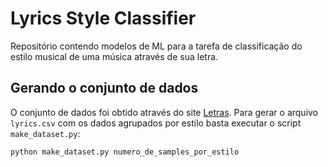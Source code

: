 # Lyrics Style Classifier

Repositório contendo modelos de ML para a tarefa de classificação do estilo musical de uma música através de sua letra.

## Gerando o conjunto de dados

O conjunto de dados foi obtido através do site [Letras](https://www.letras.mus.br/). Para gerar o arquivo `lyrics.csv` com os dados agrupados por estilo basta executar o script `make_dataset.py`:

```bash
python make_dataset.py numero_de_samples_por_estilo
```
